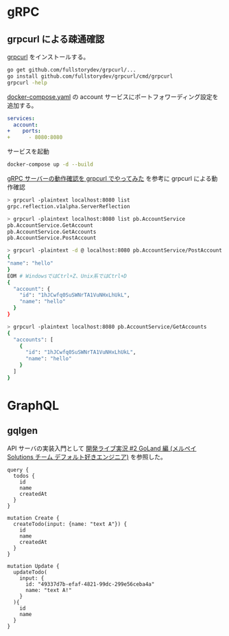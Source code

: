 # gRPC

## grpcurl による疎通確認

[grpcurl](https://github.com/fullstorydev/grpcurl) をインストールする。

```bash
go get github.com/fullstorydev/grpcurl/...
go install github.com/fullstorydev/grpcurl/cmd/grpcurl
grpcurl -help
```

[docker-compose.yaml](../docker-compose.yaml) の account サービスにポートフォワーディング設定を追加する。

```yaml
services:
  account:
+    ports:
+      - 8080:8080
```

サービスを起動

```bash
docker-compose up -d --build
```

[gRPC サーバーの動作確認を grpcurl でやってみた](https://qiita.com/yukina-ge/items/a84693f01f3f0edba482) を参考に grpcurl による動作確認

```bash
> grpcurl -plaintext localhost:8080 list
grpc.reflection.v1alpha.ServerReflection

> grpcurl -plaintext localhost:8080 list pb.AccountService
pb.AccountService.GetAccount
pb.AccountService.GetAccounts
pb.AccountService.PostAccount

> grpcurl -plaintext -d @ localhost:8080 pb.AccountService/PostAccount
{
"name": "hello"
}
EOM # WindowsではCtrl+Z、Unix系ではCtrl+D
{
  "account": {
    "id": "1hJCwfq0SuSWNrTA1VuNHxLhUkL",
    "name": "hello"
  }
}

> grpcurl -plaintext localhost:8080 pb.AccountService/GetAccounts
{
  "accounts": [
    {
      "id": "1hJCwfq0SuSWNrTA1VuNHxLhUkL",
      "name": "hello"
    }
  ]
}
```

# GraphQL

## gqlgen

API サーバの実装入門として [開発ライブ実況 #2 GoLand 編 (メルペイ Solutions チーム デフォルト好きエンジニア)](https://www.youtube.com/watch?v=8MdxqDb07eQ) を参照した。

```
query {
  todos {
    id
    name
    createdAt
  }
}

mutation Create {
  createTodo(input: {name: "text A"}) {
    id
    name
    createdAt
  }
}

mutation Update {
  updateTodo(
    input: {
      id: "49337d7b-efaf-4821-99dc-299e56ceba4a"
      name: "text A!"
    }
  ){
    id
    name
  }
}
```
